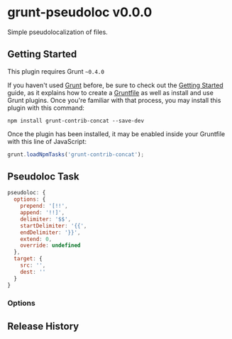 # grunt-pseudoloc v0.0.0

Simple pseudolocalization of files.

## Getting Started

This plugin requires Grunt `~0.4.0`

If you haven't used [Grunt](http://gruntjs.com/) before, be sure to check out
the [Getting Started](http://gruntjs.com/getting-started) guide, as it
explains how to create a [Gruntfile](http://gruntjs.com/sample-gruntfile) as
well as install and use Grunt plugins. Once you're familiar with that process,
you may install this plugin with this command:

```shell
npm install grunt-contrib-concat --save-dev
```

Once the plugin has been installed, it may be enabled inside your Gruntfile
with this line of JavaScript:

```js
grunt.loadNpmTasks('grunt-contrib-concat');
```
## Pseudoloc Task

```js
pseudoloc: {
  options: {
    prepend: '[!!',
    append: '!!]',
    delimiter: '$$',
    startDelimiter: '{{',
    endDelimiter: '}}',
    extend: 0,
    override: undefined
  },
  target: {
    src: '',
    dest: ''
  }
}
```

### Options

## Release History

